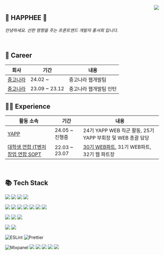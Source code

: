 
<img align="right" src="https://github-readme-stats-sigma-five.vercel.app/api?username=Happhee&show_icons=true&theme=dracula"/>

## 💛 HAPPHEE 💛
 *안녕하세요. 선한 영향을 주는 프론트엔드 개발자 홍서희 입니다.*

 <br>
 
## 💬 Career

| 회사 |기간|내용|
|---|---|---|
|<a href="https://web.joongna.com">중고나라</a>|24.02 ~ | 중고나라 웹개발팀  |
|<a href="https://web.joongna.com">중고나라</a>|23.09 ~ 23.12 | 중고나라 웹개발팀 인턴  |

 ## 👩‍💻 Experience 

|활동 소속 |기간|내용|
|---|---|---|
|<a href="https://www.yapp.co.kr/">YAPP</a>|24.05 ~ 진행중 | 24기 YAPP WEB 직군 활동, 25기 YAPP 부회장 및 WEB 총괄 담당   |
|<a href="http://sopt.org/wp/">대학생 연합 IT벤처 창업 연합 SOPT</a>|22.03 ~ 23.07 | <a href="https://happhee-dev.tistory.com/4">30기 WEB파트</a>, 31기 WEB파트, 32기 웹 파트장  |

<br>

 ## 📚 Tech Stack 

<img src="https://img.shields.io/badge/Next.js-000000?style=flat-square&logo=nextdotjs&logoColor=white"/> <img src="https://img.shields.io/badge/Refine-14141F?style=flat-square&logo=refine&logoColor=white"/> <img src="https://img.shields.io/badge/TypeScript-3178C6?style=flat-square&logo=TypeScript&logoColor=white"/> <img src="https://img.shields.io/badge/JavaScript-f7df1e?style=flat-square&logo=javascript&logoColor=white"/>

<img src="https://img.shields.io/badge/React-61DAFB?style=flat-square&logo=React&logoColor=white"/> <img src="https://img.shields.io/badge/ReactHookForm-EC5990?style=flat-square&logo=ReactHookForm&logoColor=white"/> <img src="https://img.shields.io/badge/ReactQuery-FF4154?style=flat-square&logo=ReactQuery&logoColor=white"/> <img src="https://img.shields.io/badge/ReactTable-FF4154?style=flat-square&logo=ReactTable&logoColor=white"/> <img src="https://img.shields.io/badge/Zod-3E67B1?style=flat-square&logo=Zod&logoColor=white"/> <img src="https://img.shields.io/badge/Recoil-3578e5?style=flat-square&logo=React&logoColor=white"/> <img src="https://img.shields.io/badge/zustand-61DAFB?style=flat-square&logo=React&logoColor=white"/>


<img src="https://img.shields.io/badge/shadcn/ui-000000?style=flat-square&logo=shadcn/ui&logoColor=white"/> <img src="https://img.shields.io/badge/TailwindCss-06B6D4?style=flat-square&logo=TailwindCss&logoColor=white"/> <img src="https://img.shields.io/badge/styled/component-e084c6?style=flat-square&logo=styled-components&logoColor=white"/>

<img src="https://img.shields.io/badge/pnpm-F69220?style=flat-square&logo=pnpm&logoColor=white"/> <img src="https://img.shields.io/badge/yarn-2C8EBB?style=flat-square&logo=yarn&logoColor=white"/>


<img alt="ESLint" src="https://img.shields.io/badge/-ESLint-4B32C3?style=flat-square&logo=eslint&logoColor=white" /> <img alt="Prettier" src="https://img.shields.io/badge/-Prettier-F7B93E?style=flat-square&logo=prettier&logoColor=white" />



<img alt="Mixpanel" src="https://img.shields.io/badge/Mixpanel-7856FF?style=flat-square&logo=Mixpanel&logoColor=white" /> <img src="https://img.shields.io/badge/Slack-4A154B?style=flat-square&logo=Slack&logoColor=white"/> <img src="https://img.shields.io/badge/Jira-0052CC?style=flat-square&logo=Jira&logoColor=white" /> <img src="https://img.shields.io/badge/Git-F05032?style=flat-square&logo=Git&logoColor=white"/> <img src="https://img.shields.io/badge/Figma-f24e1e?style=flat-square&logo=Figma&logoColor=white"/> <img src="https://img.shields.io/badge/Notion-black?style=flat-square&logo=Notion&logoColor=white"/>

